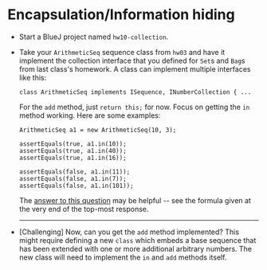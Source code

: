 # Encapsulation/Information hiding

- Start a BlueJ project named `hw10-collection`.

- Take your `ArithmeticSeq` sequence class from `hw03` and have it implement the collection interface that you defined for `Set`s and `Bag`s from last class's homework. A class can implement multiple interfaces like this:

    ```
    class ArithmeticSeq implements ISequence, INumberCollection { ...
    ```

    For the `add` method, just `return this;` for now. Focus on getting the `in` method working. Here are some examples:

    ```
    ArithmeticSeq a1 = new ArithmeticSeq(10, 3);

    assertEquals(true, a1.in(10));
    assertEquals(true, a1.in(40));
    assertEquals(true, a1.in(16));

    assertEquals(false, a1.in(11));
    assertEquals(false, a1.in(7));
    assertEquals(false, a1.in(101));
    ```

    The [answer to this question](https://math.stackexchange.com/questions/3316647/arithmetic-sequence-find-if-a-number-is-in-a-sequence/3316653) may be helpful -- see the formula given at the very end of the top-most response.

    ---

- [Challenging] Now, can you get the `add` method implemented? This might require defining a new `class` which embeds a base sequence that has been extended with one or more additional arbitrary numbers. The new class will need to implement the `in` and `add` methods itself. 
